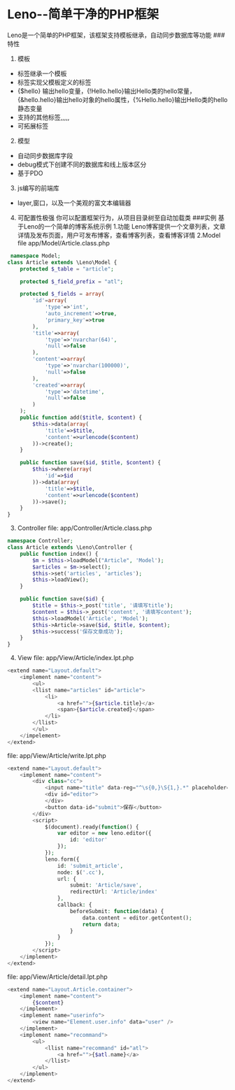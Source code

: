 Leno--简单干净的PHP框架
====
Leno是一个简单的PHP框架，该框架支持模板继承，自动同步数据库等功能
###特性
 1. 模板
  * <extend>标签继承一个模板
  * <imlement>标签实现父模板定义的<child>标签
  * {$hello} 输出hello变量，{!Hello.hello}输出Hello类的hello常量，{&hello.hello}输出hello对象的hello属性，{%Hello.hello}输出Hello类的hello静态变量
  * 支持的其他标签<llist>,<eq>,<neq>,<in>,<nin>,<dump>
  * 可拓展标签

 2. 模型
  * 自动同步数据库字段
  * debug模式下创建不同的数据库和线上版本区分
  * 基于PDO
 3. js编写的前端库
  * layer,窗口，以及一个美观的富文本编辑器
 4. 可配置性极强
  你可以配置框架行为，从项目目录树至自动加载类
###实例
基于Leno的一个简单的博客系统示例
 1.功能
  Leno博客提供一个文章列表，文章详情及发布页面，用户可发布博客，查看博客列表，查看博客详情
 2.Model
 file app/Model/Article.class.php
```php
 namespace Model;
class Article extends \Leno\Model {
	protected $_table = "article";

	protected $_field_prefix = "atl";

	protected $_fields = array(
		'id'=array(
			'type'=>'int',
			'auto_increment'=>true,
			'primary_key'=>true
		),
		'title'=>array(
			'type'=>'nvarchar(64)',
			'null'=>false
		),
		'content'=>array(
			'type'=>'nvarchar(100000)',
			'null'=>false
		),
		'created'=>array(
			'type'=>'datetime',
			'null'=>false
		)
	);
	public function add($title, $content) {
		$this->data(array(
			'title'=>$title,
			'content'=>urlencode($content)
		))->create();
	}

	public function save($id, $title, $content) {
		$this->where(array(
			'id'=>$id
		))->data(array(
			'title'=>$title,
			'content'=>urlencode($content)
		))->save();
	}
}
 ```
 3. Controller
  file: app/Controller/Article.class.php
```php
namespace Controller;
class Article extends \Leno\Controller {
	public function index() {
		$m = $this->loadModel("Article", 'Model');
		$articles = $m->select();
		$this->set('articles', 'articles');
		$this->loadView();
	}

	public function save($id) {
		$title = $this->_post('title', '请填写title');
		$content = $this->_post('content', '请填写content');
		$this->loadModel('Article', 'Model');
		$this->Article->save($id, $title, $content);
		$this->success('保存文章成功');
	}
}
  ```
 4. View
file: app/View/Article/index.lpt.php
```php
<extend name="Layout.default">
	<implement name="content">
		<ul>
		<llist name="articles" id="article">
			<li>
				<a href="">{$article.title}</a>
				<span>{$article.created}</span>
			</li>
		</llist>
		</ul>
	</impelement>
</extend>
```
file: app/View/Article/write.lpt.php
```php
<extend name="Layout.default">
	<implement name="content">
		<div class="cc">
			<input name="title" data-reg="^\s{0,}\S{1,}.*" placeholder="请输入文章名" />
			<div id="editor">
			</div>
			<button data-id="submit">保存</button>
		</div>
		<script>
			$(document).ready(function() {
				var editor = new leno.editor({
					id: 'editor'
				});
			});
			leno.form({
				id: 'submit_article',
				node: $('.cc'),
				url: {
					submit: 'Article/save',
					redirectUrl: 'Article/index'
				},
				callback: {
					beforeSubmit: function(data) {
						data.content = editor.getContent();
						return data;
					}
				}
			});
		</script>
	</implement>
</extend>
```
file: app/View/Article/detail.lpt.php
```php
<extend name="Layout.Article.container">
	<implement name="content">
		{$content}
	</implement>
	<implement name="userinfo">
		<view name="Element.user.info" data="user" />
	</implement>
	<implement name="recommand">
		<ul>
			<llist name="recommand" id="atl">
				<a href="">{$atl.name}</a>
			</llist>
		</ul>
	</implement>
</extend>
```
